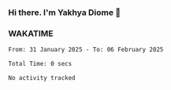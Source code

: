 ### Hi there. I'm Yakhya Diome 👋

### WAKATIME
<!--START_SECTION:waka-->

```txt
From: 31 January 2025 - To: 06 February 2025

Total Time: 0 secs

No activity tracked
```

<!--END_SECTION:waka-->

